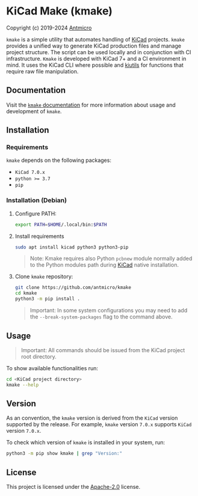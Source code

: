 # KiCad Make (kmake)

Copyright (c) 2019-2024 [Antmicro](https://www.antmicro.com)

`kmake` is a simple utility that automates handling of [KiCad](https://www.kicad.org/) projects.
`kmake` provides a unified way to generate KiCad production files and manage project structure.
The script can be used locally and in conjunction with CI infrastructure.
`Kmake` is developed with KiCad 7+ and a CI environment in mind.
It uses the KiCad CLI where possible and [kiutils](https://github.com/mvnmgrx/kiutils) for functions that require raw file manipulation.

## Documentation

Visit the [`kmake` documentation](https://antmicro.github.io/kicad-make/) for more information about usage and development of `kmake`.

## Installation

### Requirements

`kmake` depends on the following packages:

* `KiCad 7.0.x`
* `python >= 3.7`
* `pip`

### Installation (Debian)

1. Configure PATH:

    ```bash
    export PATH=$HOME/.local/bin:$PATH
    ```

2. Install requirements

    ```bash
    sudo apt install kicad python3 python3-pip
    ```

    > Note: Kmake requires also Python `pcbnew` module normally added to the Python modules path during [KiCad](https://www.kicad.org/) native installation.

3. Clone `kmake` repository:

    ```bash
    git clone https://github.com/antmicro/kmake
    cd kmake
    python3 -m pip install .
    ```

    > Important: In some system configurations you may need to add the `--break-system-packages` flag to the command above.

## Usage

> Important: All commands should be issued from the KiCad project root directory.

To show available functionalities run:

```bash
cd <KiCad project directory>
kmake --help
```

## Version

As an convention, the `kmake` version is derived from the `KiCad` version supported by the release.
For example, `kmake` version `7.0.x` supports `KiCad` version `7.0.x`.

To check which version of `kmake` is installed in your system, run:

```bash
python3 -m pip show kmake | grep "Version:"
```

## License

This project is licensed under the [Apache-2.0](LICENSE) license.

